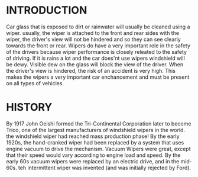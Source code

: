 # INTRODUCTION


Car glass that is exposed to dirt or rainwater will usually be cleaned using a wiper. usually, the wiper is attached to the front and rear sides
with the wiper, the driver's view will not be hindered and so they can see clearly towards the front or rear. Wipers do have a very important role
in the safety of the drivers because wiper performance is closely releated to the safety of driving. If it is rains a lot and the car does'nt use wipers
windshield will be dewy. Visible dew on the glass will block the view of the driver. When the driver's view is hindered, the risk of an accident is very 
high. This makes the wipers a very important car enchancement and must be present on all types of vehicles.

# HISTORY


By 1917 John Oeishi formed the Tri-Continental Corporation later to become Trico, one of the largest manufacturers of windshield wipers in the world. 
the windshield wiper had reached mass production phase! By the early 1920s, the hand-cranked wiper had been replaced by a system that uses engine vacuum 
to drive the mechanism. Vacuum Wipers were great, except that their speed would vary according to engine load and speed. By the early 60s vacuum wipers 
were replaced by an electric drive, and in the mid-60s. teh intermittent wiper was invented (and was initially rejected by Ford).

